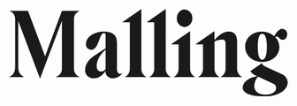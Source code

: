 <svg xmlns="http://www.w3.org/2000/svg" fill="none" viewBox="0 0 86 27">
  <path fill="currentColor" d="M50.711 21.02h6.678a2.754 2.754 0 0 1-1.533-2.622V6.823l-5.914 4.097h2.353v7.48a2.687 2.687 0 0 1-1.584 2.62Zm-7.533 0h6.678a2.754 2.754 0 0 1-1.532-2.622V0l-5.912 4.095h2.354V18.4a2.688 2.688 0 0 1-1.588 2.62Zm34.969-4.67c3.01 0 5.283-1.938 5.283-4.695a4.513 4.513 0 0 0-1.287-3.003.884.884 0 0 1 .492-.163c.63 0 .903 1.037 1.834 1.037.684 0 1.368-.683 1.368-1.747a1.613 1.613 0 0 0-1.478-1.693c-.957 0-1.888 1.092-2.518 2.268a6.132 6.132 0 0 0-3.722-1.393c-3.01 0-5.255 1.939-5.255 4.696 0 2.757 2.273 4.696 5.283 4.696v-.002Zm-.028-.654c-.793 0-1.368-1.201-1.368-4.04 0-2.84.575-4.04 1.368-4.04.82 0 1.45 1.2 1.45 4.04 0 2.839-.629 4.041-1.45 4.041v-.001Zm-1.697 4.996 4.954 2.293a1.573 1.573 0 0 1 1.067 1.447c0 .98-1.204 2.022-3.12 2.022-2.326 0-3.667-1.01-3.667-2.703a4.59 4.59 0 0 1 1.204-2.893l-.329-.137c-2.846.574-4.433 1.966-4.433 3.577 0 1.692 2.545 2.702 6.869 2.702C82.99 27 86 25.116 86 22.604a2.86 2.86 0 0 0-1.86-2.512l-4.38-2.022c-1.368-.628-1.805-1.01-1.669-1.393l-3.64 2.513a4.146 4.146 0 0 0 1.972 1.504v-.002ZM63.39 10.074a4.937 4.937 0 0 1 2.463-.628c.685.027.958.41.958 1.31V18.4a2.744 2.744 0 0 1-1.533 2.62H71.9a2.754 2.754 0 0 1-1.533-2.62V9.828c0-1.72-.903-2.867-2.518-2.867-1.782 0-3.23 1.226-4.461 2.621V6.825l-5.911 4.095h2.355v7.48a2.688 2.688 0 0 1-1.587 2.622h6.677A2.753 2.753 0 0 1 63.39 18.4l-.001-8.327ZM9.496 21.485l6.758-17.854v14.768c0 1.201-.492 2.075-1.943 2.621h7.473a2.597 2.597 0 0 1-1.806-2.62V3.165a2.587 2.587 0 0 1 1.806-2.62h-5.528l-5.199 14.033L5.774.545H0a2.597 2.597 0 0 1 1.806 2.62v14.688c0 1.611-.491 2.485-1.806 3.167h4.57c-1.313-.682-1.806-1.556-1.806-3.167V3.685l6.732 17.8ZM54.132 5.57a2.579 2.579 0 0 0 1.761-.857c.451-.506.684-1.17.647-1.845A2.556 2.556 0 0 0 55.106.392a2.572 2.572 0 0 0-.974-.255c-1.34 0-2.38 1.2-2.38 2.73a2.545 2.545 0 0 0 .63 1.841 2.558 2.558 0 0 0 1.75.861ZM35.646 21.02h6.679a2.754 2.754 0 0 1-1.533-2.62V0l-5.911 4.095h2.353V18.4a2.687 2.687 0 0 1-1.588 2.62Zm-3.62.41a3.924 3.924 0 0 0 2.956-1.639c-.23.146-.494.231-.766.245-.548 0-.958-.49-.958-1.42v-8.32c0-2.267-1.45-3.33-4.105-3.33-2.409 0-5.446 1.392-5.446 3.794a1.653 1.653 0 0 0 .951 1.674c.208.097.434.15.663.155 2.436 0 2.381-5.16 3.94-5.16.329 0 .492.192.492.574v4.095l-3.61 2.426c-1.834 1.226-2.71 2.84-2.71 4.26a2.418 2.418 0 0 0 1.588 2.482c.332.121.687.168 1.04.138 1.395 0 2.545-.735 3.64-2.21a2.247 2.247 0 0 0 1.443 2.088c.281.109.581.16.882.15v-.003Zm-3.64-2.126c-.875 0-1.395-.627-1.395-1.692 0-1.693.958-3.468 2.764-5.051v5.98a1.766 1.766 0 0 1-1.368.763Z"/>
</svg>